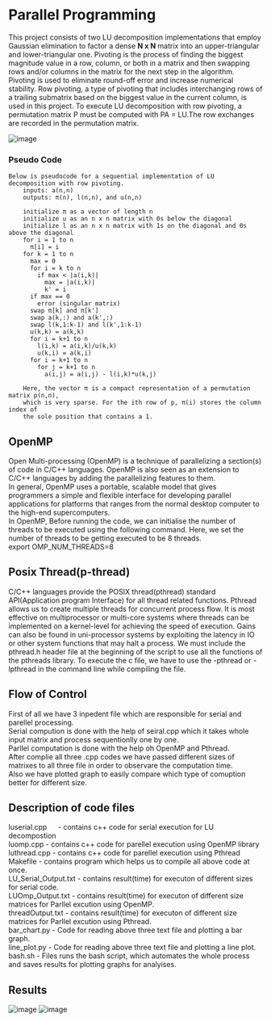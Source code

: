 # Parallel Programming

This project consists of two LU decomposition implementations that employ Gaussian elimination to factor a dense **N x N** matrix into an upper-triangular and lower-triangular one. Pivoting is the process of finding the biggest magnitude value in a row, column, or both in a matrix and then swapping rows and/or columns in the matrix for the next step in the algorithm. Pivoting is used to eliminate round-off error and increase numerical stability. Row pivoting, a type of pivoting that includes interchanging rows of a trailing submatrix based on the biggest value in the current column, is used in this project. To execute LU decomposition with row pivoting, a permutation matrix P must be computed with PA = LU.The row exchanges are recorded in the permutation matrix.

![image](https://raw.githubusercontent.com/macck7/Parllel-and-Distributed-system/main/LU.png)

### Pseudo Code
```
Below is pseudocode for a sequential implementation of LU decomposition with row pivoting.
    inputs: a(n,n)
    outputs: π(n), l(n,n), and u(n,n)

    initialize π as a vector of length n
    initialize u as an n x n matrix with 0s below the diagonal
    initialize l as an n x n matrix with 1s on the diagonal and 0s above the diagonal
    for i = 1 to n
      π[i] = i
    for k = 1 to n
      max = 0
      for i = k to n
        if max < |a(i,k)|
          max = |a(i,k)|
          k' = i
      if max == 0
        error (singular matrix)
      swap π[k] and π[k']
      swap a(k,:) and a(k',:)
      swap l(k,1:k-1) and l(k',1:k-1)
      u(k,k) = a(k,k)
      for i = k+1 to n
        l(i,k) = a(i,k)/u(k,k)
        u(k,i) = a(k,i)
      for i = k+1 to n
        for j = k+1 to n
          a(i,j) = a(i,j) - l(i,k)*u(k,j)
          
    Here, the vector π is a compact representation of a permutation matrix p(n,n), 
    which is very sparse. For the ith row of p, π(i) stores the column index of
    the sole position that contains a 1.
```

## OpenMP
Open Multi-processing (OpenMP) is a technique of parallelizing a section(s) of code in C/C++ languages. OpenMP is also seen as an extension to C/C++ languages by adding the parallelizing features to them. <br />
In general, OpenMP uses a portable, scalable model that gives programmers a simple and flexible interface for developing parallel applications for platforms that ranges from the normal desktop computer to the high-end supercomputers. <br />
In OpenMP, Before running the code, we can initialise the number of threads to be executed using the following command. Here, we set the number of threads to be getting executed to be 8 threads. <br />
export OMP_NUM_THREADS=8


## Posix Thread(p-thread)
C/C++ languages provide the POSIX thread(pthread) standard API(Application program Interface) for all thread related functions. Pthread allows us to create multiple threads for concurrent process flow. It is most effective on multiprocessor or multi-core systems where threads can be implemented on a kernel-level for achieving the speed of execution. Gains can also be found in uni-processor systems by exploiting the latency in IO or other system functions that may halt a process. We must include the pthread.h header file at the beginning of the script to use all the functions of the pthreads library. To execute the c file, we have to use the -pthread or -lpthread in the command line while compiling the file.


## Flow of Control
First of all we have 3 inpedent file which are responsible for serial and parellel processing. <br />
Serial compution is done with the help of seiral.cpp  which it takes whole input matrix and process sequentionlly one by one. <br />
Parllel computation is done with the help oh OpenMP and Pthread.  <br />
After complie all three .cpp codes we have passed different sizes of matrixes to all three file in order to observare the computation time. <br />
Also we have plotted graph to easily compare which type of comuption better for different size. <br />


## Description of code files

luserial.cpp &emsp;    -       contains c++ code for serial execution for LU decompostion <br />
luomp.cpp       -       contains c++ code for parellel execution using OpenMP library <br />
luthread.cpp    -       contains c++ code for parellel execution using Pthread <br />
Makefile        -       contains program which helps us to compile all above code at once. <br />
LU_Serial_Output.txt -  contains result(time) for executon of different sizes  for serial code. <br />
LUOmp_Output.txt  -     contains result(time) for executon of different size matrices for Parllel excution using OpenMP. <br />
threadOutput.txt  -     contains result(time) for executon of different size matrices for Parllel excution using Pthread. <br />
bar_chart.py  -         Code for reading above three text file and plotting a bar graph. <br />
line_plot.py  -         Code for reading above three text file and plotting a line plot.  <br />
bash.sh      -          Files runs the bash script, which automates the whole process and saves results for plotting graphs for analyises. <br />


## Results
![image](https://raw.githubusercontent.com/macck7/Parllel-and-Distributed-system/main/bar_graph.png)
![image](https://raw.githubusercontent.com/macck7/Parllel-and-Distributed-system/main/line_plot.png)
